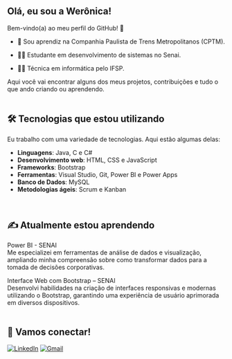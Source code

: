 ## Olá, eu sou a Werônica! 

Bem-vindo(a) ao meu perfil do GitHub! 👋

- 🚋 Sou aprendiz na Companhia Paulista de Trens Metropolitanos (CPTM).

- 👩‍💻 Estudante em desenvolvimento de sistemas no Senai.

- 👩‍🎓 Técnica em informática pelo IFSP.

Aqui você vai encontrar alguns dos meus projetos, contribuições e tudo o que ando 
criando ou aprendendo.
<br>
<br>

## 🛠 Tecnologias que estou utilizando

Eu trabalho com uma variedade de tecnologias. Aqui estão algumas delas:
 - **Linguagens**: Java, C e C#
 - **Desenvolvimento web**: HTML, CSS e JavaScript
 - **Frameworks**: Bootstrap
 - **Ferramentas**: Visual Studio, Git, Power BI e Power Apps
 - **Banco de Dados**: MySQL
 - **Metodologias ágeis**: Scrum e Kanban
<br>

## ✍ Atualmente estou aprendendo

Power BI - SENAI <br>
Me especializei em ferramentas de análise de dados e visualização, ampliando minha compreensão sobre como transformar dados para a tomada de decisões corporativas. 

Interface Web com Bootstrap – SENAI <br>
Desenvolvi habilidades na criação de interfaces responsivas e modernas utilizando o Bootstrap, garantindo uma experiência de usuário aprimorada em diversos dispositivos.
<br>
<br>

## 💬 Vamos conectar!
[![LinkedIn](https://img.shields.io/badge/linkedin-%230077B5.svg?style=for-the-badge&logo=linkedin&logoColor=white)](www.linkedin.com/in/werônicalvesmelo)
[![Gmail](https://img.shields.io/badge/Gmail-D14836?style=for-the-badge&logo=gmail&logoColor=white)](weronicaamelo@gmail.com)
